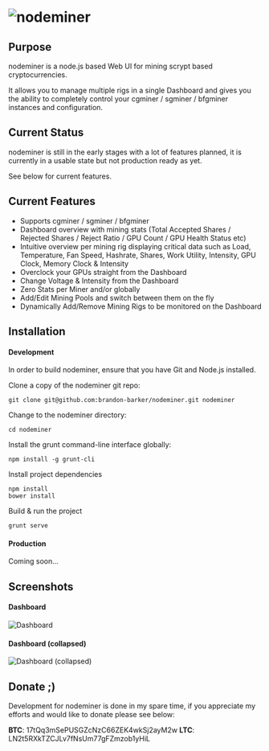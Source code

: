 ![nodeminer](http://i.imgur.com/G1qrh38.png)
============

## Purpose

nodeminer is a node.js based Web UI for mining scrypt based cryptocurrencies.

It allows you to manage multiple rigs in a single Dashboard and gives you the ability to completely control your cgminer / sgminer / bfgminer instances and configuration.

## Current Status

nodeminer is still in the early stages with a lot of features planned, it is currently in a usable state but not production ready as yet. 

See below for current features.

## Current Features

* Supports cgminer / sgminer / bfgminer
* Dashboard overview with mining stats (Total Accepted Shares / Rejected Shares / Reject Ratio / GPU Count / GPU Health Status etc) 
* Intuitive overview per mining rig displaying critical data such as Load, Temperature, Fan Speed, Hashrate, Shares, Work Utility, Intensity, GPU Clock, Memory Clock & Intensity
* Overclock your GPUs straight from the Dashboard
* Change Voltage & Intensity from the Dashboard 
* Zero Stats per Miner and/or globally
* Add/Edit Mining Pools and switch between them on the fly 
* Dynamically Add/Remove Mining Rigs to be monitored on the Dashboard

## Installation

#### Development

In order to build nodeminer, ensure that you have Git and Node.js installed.

Clone a copy of the nodeminer git repo:

```
git clone git@github.com:brandon-barker/nodeminer.git nodeminer
```

Change to the nodeminer directory:

```
cd nodeminer
```

Install the grunt command-line interface globally:

```
npm install -g grunt-cli
```

Install project dependencies 

```
npm install
bower install 
```

Build & run the project

```
grunt serve
```

#### Production

Coming soon...

## Screenshots

#### Dashboard
![Dashboard](http://i.imgur.com/iPLqbR9.png)

#### Dashboard (collapsed)
![Dashboard (collapsed)](http://i.imgur.com/Gp23Tf5.png)

## Donate ;)

Development for nodeminer is done in my spare time, if you appreciate my efforts and would like to donate please see below:

**BTC**: 17tQq3mSePUSGZcNzC66ZEK4wkSj2ayM2w
**LTC**: LN2t5RXkTZCJLv7fNsUm77gFZmzob1yHiL
